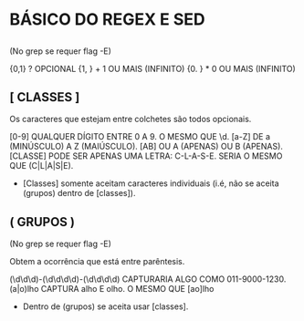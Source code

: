 # BÁSICO DO REGEX E SED

## 
(No grep se requer flag -E)

{0,1}	?	OPCIONAL
{1, }	+	1 OU MAIS (INFINITO)
{0. }	*	0 OU MAIS (INFINITO)


## [ CLASSES ]

Os caracteres que estejam entre colchetes são todos opcionais.

[0-9]		QUALQUER DÍGITO ENTRE 0 A 9. O MESMO QUE \d.
[a-Z]		DE a (MINÚSCULO) A Z (MAIÚSCULO).
[AB]		OU A (APENAS) OU B (APENAS).
[CLASSE]	PODE SER APENAS UMA LETRA: C-L-A-S-E. SERIA O MESMO QUE (C|L|A|S|E).

* [Classes] somente aceitam caracteres individuais (i.é, não se aceita (grupos) dentro de [classes]).


## ( GRUPOS )
(No grep se requer flag -E)

Obtem a ocorrência que está entre parêntesis. 

(\d\d\d)-(\d\d\d\d)-(\d\d\d\d)		CAPTURARIA ALGO COMO 011-9000-1230.
(a|o)lho				CAPTURA alho E olho. O MESMO QUE [ao]lho

* Dentro de (grupos) se aceita usar [classes].


## 



